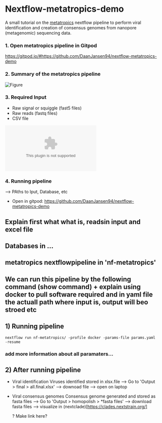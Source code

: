 # Nextflow-metatropics-demo
A small tutorial on the [metatropics](https://github.com/DaanJansen94/nf-metatropics/) nextflow pipeline to perform viral identification and creation of consensus genomes from nanopore (metagenomic) sequencing data.

### 1. Open metatropics pipeline in Gitpod
https://gitpod.io/#https://github.com/DaanJansen94/nextflow-metatropics-demo

### 2. Summary of the metatropics pipeline
![Figure](./nf-metatropics/Metatropics.jpg)
### 3. Required Input
* Raw signal or squiggle (fast5 files)
* Raw reads (fastq files) 
* CSV file

![CSV](./nf-metatropics/Metatropics/Input/mpox.csv)






### 4. Running pipeline
--> PAths to Iput, Database, etc

* Open in gitpod: https://github.com/DaanJansen94/nextflow-metatropics-demo

## Explain first what what is, readsin input and excel file
## Databases in ... 
## metatropics nextflowpipeline in 'nf-metatropics'
## We can run this pipeline by the following command (show command) + explain using docker to pull software required and in yaml file the actuall path where input is, output will beo stroed etc

## 1) Running pipeline
```
nextflow run nf-metatropics/ -profile docker -params-file params.yaml -resume
```

### add more information about all paramaters...



## 2) After running pipeline

* Viral identification
  Viruses identified stored in xlsx.file
  --> Go to 'Output > final > all.final.xlsx' --> downoad file --> open on laptop
  
* Viral consensus genomes
  Consensus genome generated and stored as fasta files
  --> Go to 'Output > homopolish > *fasta files' --> download fasta files --> visualize in (nextclade)[https://clades.nextstrain.org/]

  ? Make link here? 

